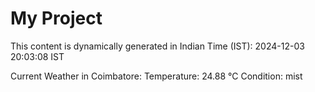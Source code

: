 # My Project

This content is dynamically generated in Indian Time (IST): 2024-12-03 20:03:08 IST


Current Weather in Coimbatore:
Temperature: 24.88 °C
Condition: mist
